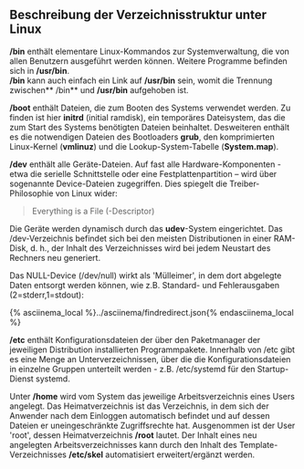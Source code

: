 ## Beschreibung der Verzeichnisstruktur unter Linux
<!--sec data-title="/bin" data-id="section0" data-collapse=true data-show=true show="Read" hide="Hide" ces-->
**/bin** enthält elementare Linux-Kommandos zur Systemverwaltung, die von allen Benutzern ausgeführt werden können. Weitere Programme befinden sich in **/usr/bin**.  
**/bin** kann auch einfach ein Link auf **/usr/bin** sein, womit die Trennung zwischen** /bin** und **/usr/bin** aufgehoben ist.
<!--endsec-->

<!--sec data-title="/boot" data-id="section1" data-collapse=true data-show=true ces-->
**/boot** enthält Dateien, die zum Booten des Systems verwendet werden. Zu finden ist hier **initrd** \(initial ramdisk\), ein temporäres Dateisystem, das die zum Start des Systems benötigten Dateien beinhaltet. Desweiteren enthält es die notwendigen Dateien des Bootloaders **grub**, den komprimierten Linux-Kernel \(**vmlinuz**\) und die Lookup-System-Tabelle \(**System.map**\).
<!--endsec-->

<!--sec data-title="/dev" data-id="section2" data-collapse=true data-show=true ces-->
**/dev** enthält alle Geräte-Dateien. Auf fast alle Hardware-Komponenten - etwa die serielle Schnittstelle oder eine Festplattenpartition – wird über sogenannte Device-Dateien zugegriffen. Dies spiegelt die Treiber-Philosophie von Linux wider:


> Everything is a File \(-Descriptor\)

Die Geräte werden dynamisch durch das **udev**-System eingerichtet. Das /dev-Verzeichnis befindet sich bei den meisten Distributionen in einer RAM-Disk, d. h., der Inhalt des Verzeichnisses wird bei jedem Neustart des Rechners neu generiert.

Das NULL-Device \(/dev/null\) wirkt als 'Mülleimer', in dem dort abgelegte Daten entsorgt werden können, wie z.B. Standard- und Fehlerausgaben \(2=stderr,1=stdout\):  

{% asciinema_local %}../asciinema/findredirect.json{% endasciinema_local %}
<!--endsec-->

<!--sec data-title="/etc" data-id="section3" data-collapse=true data-show=true ces-->
**/etc** enthält Konfigurationsdateien der über den Paketmanager der jeweiligen Distribution installierten Programmpakete. Innerhalb von /etc gibt es eine Menge an Unterverzeichnissen, über die die Konfigurationsdateien in einzelne Gruppen unterteilt werden - z.B. /etc/systemd für den Startup-Dienst systemd.

<!--endsec-->

<!--sec data-title="/home" data-id="section4" data-collapse=true data-show=true ces-->
Unter **/home** wird vom System das jeweilige Arbeitsverzeichnis eines Users angelegt. Das Heimatverzeichnis ist das Verzeichnis, in dem sich der Anwender nach dem Einloggen automatisch befindet und auf dessen Dateien er uneingeschränkte Zugriffsrechte hat. Ausgenommen ist der User 'root', dessen Heimatverzeichnis **/root** lautet.
Der Inhalt eines neu angelegten Arbeitsverzeichnisses kann durch den Inhalt des Template-Verzeichnisses **/etc/skel** automatisiert erweitert/ergänzt werden.


<!--endsec-->


